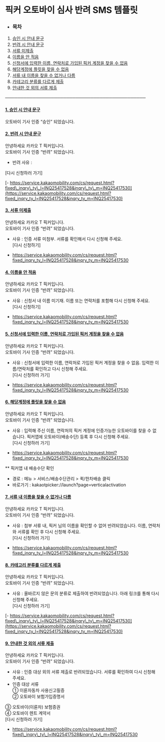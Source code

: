 # 픽커 오토바이 심사 반려 SMS 템플릿

* ### **목차**

1. [승인 시 안내 문구](#h_01JAXWSQ8WM84MSAYJ22EK52QP)
2. [반려 시 안내 문구](#h_01JAXWV83R55GXJ8TBZ0AZVNVH)
3. [서류 미제출](#h_01JAXWVB0TG3QSDWK6RBR20YP1)
4. [이름을 안 적음](#h_01JAXWVDJ8F7445X8BAN6QXGAY)
5. [신청서에 입력한 이름, 연락처로 가입된 픽커 계정을 찾을 수 없음](#h_01JAXWVGYNF95T8FC89MFA9M5M)
6. [해당계정에 플릿을 찾을 수 없음](#h_01JAXWVKZT6BXC04ZHV4FJEMRG)
7. [서류 내 이름을 찾을 수 없거나 다름](#h_01JAXWVR10YADQW7B3WAEZ14QY)
8. [카테고리 분류를 다르게 제출](#h_01JAXWVTCN0VXZSABGCFDTGMP9)
9. [안내한 것 외의 서류 제출](#h_01JAXWVXWYWQR3EDMWMXV097RE)

──────────────────────────────────────────────

#### [**1. 승인 시 안내 문구**](#h_01JAXWYG56NWS24324QM90CB2J)

오토바이 기사 인증 “승인” 되었습니다.

#### [**2. 반려 시 안내 문구**](#h_01JAXWYG56NWS24324QM90CB2J)

안녕하세요 카카오 T 픽커입니다.  
오토바이 기사 인증 “반려” 되었습니다.  
- 반려 사유 :

[다시 신청하러 가기]

[- https://service.kakaomobility.com/cs/request.html?fixed\_inqry\_ty\_l=INQ25417528&inqry\_ty\_m=INQ25417530](https://service.kakaomobility.com/cs/request.html?fixed_inqry_ty_l=INQ25417528&inqry_ty_m=INQ25417530)

#### [**3. 서류 미제출**](#h_01JAXWYG56NWS24324QM90CB2J)

안녕하세요 카카오 T 픽커입니다.  
오토바이 기사 인증 “반려” 되었습니다.  
- 사유 : 인증 서류 미첨부. 서류를 확인해서 다시 신청해 주세요.  
[다시 신청하기]

- <https://service.kakaomobility.com/cs/request.html?fixed_inqry_ty_l=INQ25417528&inqry_ty_m=INQ25417530>

#### [**4. 이름을 안 적음**](#h_01JAXWYG56NWS24324QM90CB2J)

안녕하세요 카카오 T 픽커입니다.  
오토바이 기사 인증 “반려” 되었습니다.  
- 사유 : 신청서 내 이름 미기재. 이름 또는 연락처를 포함해 다시 신청해 주세요.  
[다시 신청하기]

- <https://service.kakaomobility.com/cs/request.html?fixed_inqry_ty_l=INQ25417528&inqry_ty_m=INQ25417530>

#### [**5. 신청서에 입력한 이름, 연락처로 가입된 픽커 계정을 찾을 수 없음**](#h_01JAXWYG56NWS24324QM90CB2J)

안녕하세요 카카오 T 픽커입니다.  
오토바이 기사 인증 “반려” 되었습니다.  
- 사유 : 신청서에 입력한 이름, 연락처로 가입된 픽커 계정을 찾을 수 없음. 입력한 이름/연락처를 확인하고 다시 신청해 주세요.  
[다시 신청하러 가기]

- <https://service.kakaomobility.com/cs/request.html?fixed_inqry_ty_l=INQ25417528&inqry_ty_m=INQ25417530>

#### [**6. 해당계정에 플릿을 찾을 수 없음**](#h_01JAXWYG56NWS24324QM90CB2J)

안녕하세요 카카오 T 픽커입니다.  
오토바이 기사 인증 “반려” 되었습니다.  
- 사유 : 입력해 주신 이름, 연락처의 픽커 계정에 인증가능한 오토바이를 찾을 수 없습니다. 픽커앱에 오토바이(배송수단) 등록 후 다시 신청해 주세요.  
[다시 신청하러 가기]

- <https://service.kakaomobility.com/cs/request.html?fixed_inqry_ty_l=INQ25417528&inqry_ty_m=INQ25417530>

\*\* 픽커앱 내 배송수단 확인  
- 경로 : 메뉴 > 서비스/배송수단관리 > 퀵/한차배송 클릭  
- 바로가기 : kakaotpicker://launch?page=verticalactivation

#### [**7. 서류 내 이름을 찾을 수 없거나 다름**](#h_01JAXWYG56NWS24324QM90CB2J)

안녕하세요 카카오 T 픽커입니다.  
오토바이 기사 인증 “반려” 되었습니다.  
- 사유 : 첨부 서류 내, 픽커 님의 이름을 확인할 수 없어 반려되었습니다. 이름, 연락처와 서류를 확인 후 다시 신청해 주세요.  
[다시 신청하러 가기]

- <https://service.kakaomobility.com/cs/request.html?fixed_inqry_ty_l=INQ25417528&inqry_ty_m=INQ25417530>

#### [**8. 카테고리 분류를 다르게 제출**](#h_01JAXWYG56NWS24324QM90CB2J)

안녕하세요 카카오 T 픽커입니다.  
오토바이 기사 인증 “반려” 되었습니다.  
- 사유 : 올바르지 않은 문의 분류로 제출하여 반려되었습니다. 아래 링크를 통해 다시 신청해 주세요.  
[다시 신청하러 가기]

[- https://service.kakaomobility.com/cs/request.html?fixed\_inqry\_ty\_l=INQ25417528&inqry\_ty\_m=INQ25417530](https://service.kakaomobility.com/cs/request.html?fixed_inqry_ty_l=INQ25417528&inqry_ty_m=INQ25417530)

#### [**9. 안내한 것 외의 서류 제출**](#h_01JAXWYG56NWS24324QM90CB2J)

안녕하세요 카카오 T 픽커입니다.  
오토바이 기사 인증 “반려” 되었습니다.  
- 사유 : 인증 대상 외의 서류 제출로 반려되었습니다. 서류를 확인하여 다시 신청해 주세요.  
- 인증 대상 서류  
① 이륜자동차 사용신고필증  
② 오토바이 보험가입증명서

③ 오토바이(이륜차) 보험증권  
④ 오토바이 렌트 계약서  
[다시 신청하러 가기]

- https://service.kakaomobility.com/cs/request.html?fixed\_inqry\_ty\_l=INQ25417528&inqry\_ty\_m=INQ25417530